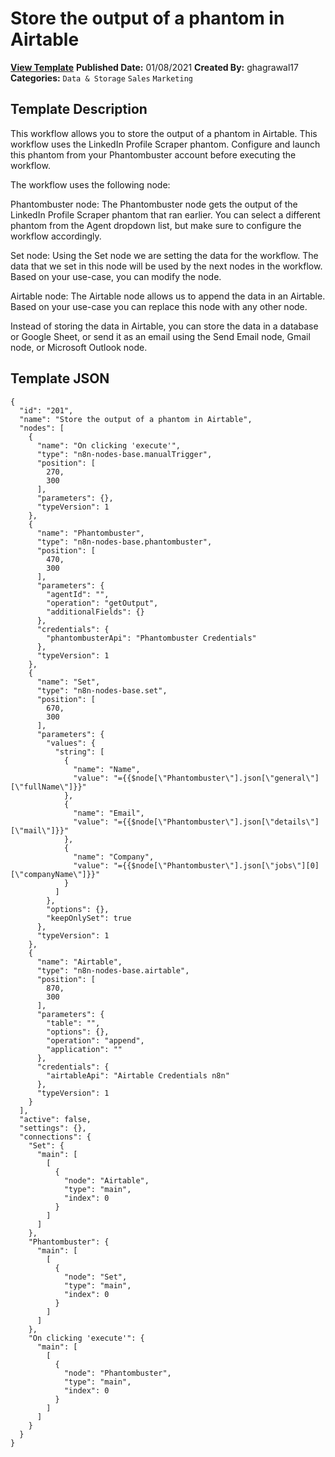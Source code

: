 # Store the output of a phantom in Airtable

**[View Template](https://n8n.io/workflows/882-/)**  **Published Date:** 01/08/2021  **Created By:** ghagrawal17  **Categories:** `Data & Storage` `Sales` `Marketing`  

## Template Description

This workflow allows you to store the output of a phantom in Airtable. This workflow uses the LinkedIn Profile Scraper phantom. Configure and launch this phantom from your Phantombuster account before executing the workflow.



The workflow uses the following node:

Phantombuster node: The Phantombuster node gets the output of the LinkedIn Profile Scraper phantom that ran earlier. You can select a different phantom from the Agent dropdown list, but make sure to configure the workflow accordingly.

Set node: Using the Set node we are setting the data for the workflow. The data that we set in this node will be used by the next nodes in the workflow. Based on your use-case, you can modify the node.

Airtable node: The Airtable node allows us to append the data in an Airtable. Based on your use-case you can replace this node with any other node.

Instead of storing the data in Airtable, you can store the data in a database or Google Sheet, or send it as an email using the Send Email node, Gmail node, or Microsoft Outlook node.

## Template JSON

```
{
  "id": "201",
  "name": "Store the output of a phantom in Airtable",
  "nodes": [
    {
      "name": "On clicking 'execute'",
      "type": "n8n-nodes-base.manualTrigger",
      "position": [
        270,
        300
      ],
      "parameters": {},
      "typeVersion": 1
    },
    {
      "name": "Phantombuster",
      "type": "n8n-nodes-base.phantombuster",
      "position": [
        470,
        300
      ],
      "parameters": {
        "agentId": "",
        "operation": "getOutput",
        "additionalFields": {}
      },
      "credentials": {
        "phantombusterApi": "Phantombuster Credentials"
      },
      "typeVersion": 1
    },
    {
      "name": "Set",
      "type": "n8n-nodes-base.set",
      "position": [
        670,
        300
      ],
      "parameters": {
        "values": {
          "string": [
            {
              "name": "Name",
              "value": "={{$node[\"Phantombuster\"].json[\"general\"][\"fullName\"]}}"
            },
            {
              "name": "Email",
              "value": "={{$node[\"Phantombuster\"].json[\"details\"][\"mail\"]}}"
            },
            {
              "name": "Company",
              "value": "={{$node[\"Phantombuster\"].json[\"jobs\"][0][\"companyName\"]}}"
            }
          ]
        },
        "options": {},
        "keepOnlySet": true
      },
      "typeVersion": 1
    },
    {
      "name": "Airtable",
      "type": "n8n-nodes-base.airtable",
      "position": [
        870,
        300
      ],
      "parameters": {
        "table": "",
        "options": {},
        "operation": "append",
        "application": ""
      },
      "credentials": {
        "airtableApi": "Airtable Credentials n8n"
      },
      "typeVersion": 1
    }
  ],
  "active": false,
  "settings": {},
  "connections": {
    "Set": {
      "main": [
        [
          {
            "node": "Airtable",
            "type": "main",
            "index": 0
          }
        ]
      ]
    },
    "Phantombuster": {
      "main": [
        [
          {
            "node": "Set",
            "type": "main",
            "index": 0
          }
        ]
      ]
    },
    "On clicking 'execute'": {
      "main": [
        [
          {
            "node": "Phantombuster",
            "type": "main",
            "index": 0
          }
        ]
      ]
    }
  }
}
```
